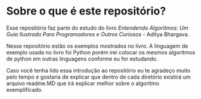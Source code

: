 <h1>Sobre o que é este repositório?</h1>
<p>
Esse repositório faz parte do estudo do livro <i>Entendendo Algoritmos: Um Guia Ilustrado Para Programadores e Outros Curiosos</i> - Aditya Bhargava.
</p>
<p>
Nesse repositório estão os exemplos mostrados no livro. A linguagem de exemplo usada no livro foi Python porém irei colocar os mesmos algoritmos de python em outras linguagens conforme eu for estudando.
</p>
<p>
Caso você tenha lido essa introdução ao repositório eu te agradeço muito pelo tempo e gostaria de explicar que dentro de cada diretório existirá um arquivo readme.MD que irá explicar melhor sobre o algoritmo exemplificado.
</p>
